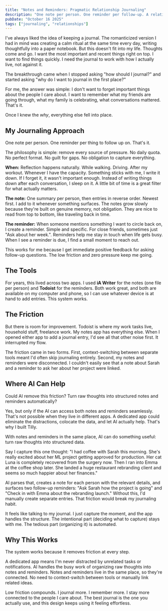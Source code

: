 ```yaml
---
title: "Notes and Reminders: Pragmatic Relationship Journaling"
description: "One note per person. One reminder per follow-up. A relationship journaling system built for people who actually want to stick with it."
pubDate: "October 16 2025"
tags: ["journaling", "relationships"]
---
```


I've always liked the idea of keeping a journal. The romanticized version I had in mind was creating a calm ritual at the same time every day, writing thoughtfully into a paper notebook. But this doesn't fit into my life. Thoughts come and go. I want the most important and recent things right on top. I want to find things quickly. I need the journal to work with how I actually live, not against it.

The breakthrough came when I stopped asking "how should I journal?" and started asking "why do I want to journal in the first place?"

For me, the answer was simple: I don't want to forget important things about the people I care about. I want to remember what my friends are going through, what my family is celebrating, what conversations mattered. That's it.

Once I knew the _why_, everything else fell into place.

## My Journaling Approach

One note per person. One reminder per thing to follow up on. That's it.

The philosophy is simple: remove every source of pressure. No daily quota. No perfect format. No guilt for gaps. No obligation to capture everything.

**When:** Reflection happens naturally. While walking. Driving. After my workout. Whenever I have the capacity. Something sticks with me, I write it down. If I forget it, it wasn't important enough. Instead of writing things down after each conversation, I sleep on it. A little bit of time is a great filter for what actually matters.

**The note:** One summary per person, then entries in reverse order. Newest first. I add to it whenever something surfaces. The notes grow slowly because they're built on genuine memory, not obligation. They are nice to read from top to bottom, like traveling back in time.

**The reminder:** When someone mentions something I want to circle back on, I create a reminder. Simple and specific. For close friends, sometimes just "Ask about her week.". Reminders help me stay in touch when life gets busy. When I see a reminder is due, I find a small moment to reach out.

This works for me because I get immediate positive feedback for asking follow-up questions. The low friction and zero pressure keep me going.

## The Tools

For years, this lived across two apps. I used **iA Writer** for the notes (one file per person) and **Todoist** for the reminders. Both work great, and both are available on my computer and phone, so I can use whatever device is at hand to add entries. This system works.

## The Friction

But there is room for improvement. Todoist is where my work tasks live, household stuff, freelance work. My notes app has everything else. When I opened either app to add a journal entry, I'd see all that other noise first. It interrupted my flow.

The friction came in two forms. First, context-switching between separate tools meant I'd often skip journaling entirely. Second, my notes and reminders were disconnected. I couldn't easily see that a note about Sarah and a reminder to ask her about her project were linked.

## Where AI Can Help

Could AI remove this friction? Turn raw thoughts into structured notes and reminders automatically?

Yes, but only if the AI can access both notes and reminders seamlessly. That's not possible when they live in different apps. A dedicated app could eliminate the distractions, colocate the data, and let AI actually help. That's why I built Tilly.

With notes and reminders in the same place, AI can do something useful: turn raw thoughts into structured data.

Say I capture this one thought: "I had coffee with Sarah this morning. She's really excited about her ML project getting approved for production. Her cat Luna is completely recovered from the surgery now. Then I ran into Emma at the coffee shop later. She landed a huge restaurant rebranding client and seems so much happier about her finances."

AI parses that, creates a note for each person with the relevant details, and surfaces two follow-up reminders: "Ask Sarah how the project is going" and "Check in with Emma about the rebranding launch." Without this, I'd manually create separate entries. That friction would break my journaling habit.

It feels like talking to my journal. I just capture the moment, and the app handles the structure. The intentional part (deciding what to capture) stays with me. The tedious part (organizing it) is automated.

## Why This Works

The system works because it removes friction at every step.

A dedicated app means I'm never distracted by unrelated tasks or notifications. AI handles the busy work of organizing raw thoughts into notes and reminders. Notes and reminders live in the same place, so they're connected. No need to context-switch between tools or manually link related ideas.

Low friction compounds. I journal more. I remember more. I stay more connected to the people I care about. The best journal is the one you actually use, and this design keeps using it feeling effortless.
